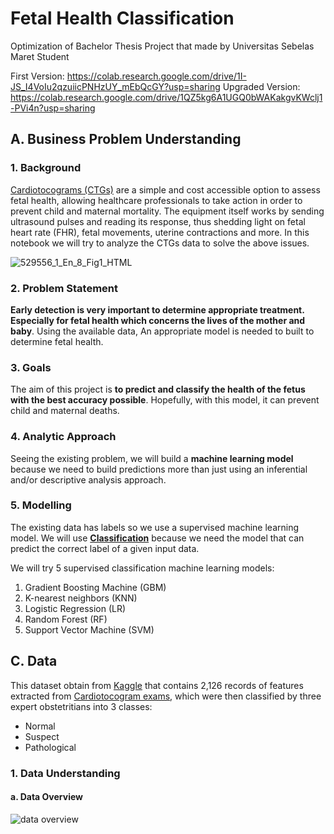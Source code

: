 # Fetal Health Classification

Optimization of Bachelor Thesis Project that made by Universitas Sebelas Maret Student

First Version: https://colab.research.google.com/drive/1I-JS_I4VoIu2qzuiicPNHzUY_mEbQcGY?usp=sharing
Upgraded Version: https://colab.research.google.com/drive/1QZ5kg6A1UGQ0bWAKakgvKWclj1-PVi4n?usp=sharing

## **A. Business Problem Understanding**
### **1. Background**
[Cardiotocograms (CTGs)](https://en.wikipedia.org/wiki/Cardiotocography) are a simple and cost accessible option to assess fetal health, allowing healthcare professionals to take action in order to prevent child and maternal mortality. The equipment itself works by sending ultrasound pulses and reading its response, thus shedding light on fetal heart rate (FHR), fetal movements, uterine contractions and more. In this notebook we will try to analyze the CTGs data to solve the above issues.

![529556_1_En_8_Fig1_HTML](https://github.com/baramizzo58/AddPortoCapstone3/assets/119744134/d20c3a6c-a3e8-495c-b4e2-b45f0d651ecb)

### **2. Problem Statement**
**Early detection is very important to determine appropriate treatment. Especially for fetal health which concerns the lives of the mother and baby**. Using the available data, An appropriate model is needed to built to determine fetal health.

### **3. Goals**
The aim of this project is **to predict and classify the health of the fetus with the best accuracy possible**. Hopefully, with this model, it can prevent child and maternal deaths.

### **4. Analytic Approach**
Seeing the existing problem, we will build a **machine learning model** because we need to build predictions more than just using an inferential and/or descriptive analysis approach.

### **5. Modelling**
The existing data has labels so we use a supervised machine learning model. We will use [**Classification**](https://www.datacamp.com/blog/classification-machine-learning) because we need the model that can predict the correct label of a given input data.

We will try 5 supervised classification machine learning models:
1. Gradient Boosting Machine (GBM)
2. K-nearest neighbors (KNN)
3. Logistic Regression (LR)
4. Random Forest (RF)
5. Support Vector Machine (SVM)

## **C. Data**
This dataset obtain from [Kaggle](https://www.kaggle.com/datasets/andrewmvd/fetal-health-classification) that contains 2,126 records of features extracted from [Cardiotocogram exams](https://onlinelibrary.wiley.com/doi/10.1002/1520-6661(200009/10)9:5%3C311::AID-MFM12%3E3.0.CO;2-9), which were then classified by three expert obstetritians into 3 classes:
* Normal
* Suspect
* Pathological

### **1. Data Understanding**
#### a. Data Overview
![data overview](https://github.com/baramizzo58/AddPortoCapstone3/assets/119744134/55b4dd0a-715c-4e81-9ef1-914e51b5c290)
